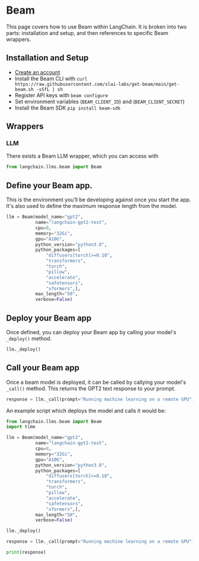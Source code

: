 # Beam

This page covers how to use Beam within LangChain.
It is broken into two parts: installation and setup, and then references to specific Beam wrappers.

## Installation and Setup

- [Create an account](https://www.beam.cloud/)
- Install the Beam CLI with `curl https://raw.githubusercontent.com/slai-labs/get-beam/main/get-beam.sh -sSfL | sh`
- Register API keys with `beam configure`
- Set environment variables (`BEAM_CLIENT_ID`) and (`BEAM_CLIENT_SECRET`)
- Install the Beam SDK `pip install beam-sdk`

## Wrappers

### LLM

There exists a Beam LLM wrapper, which you can access with

```python
from langchain.llms.beam import Beam
```

## Define your Beam app.

This is the environment you’ll be developing against once you start the app.
It's also used to define the maximum response length from the model.
```python
llm = Beam(model_name="gpt2",
           name="langchain-gpt2-test",
           cpu=8,
           memory="32Gi",
           gpu="A10G",
           python_version="python3.8",
           python_packages=[
               "diffusers[torch]>=0.10",
               "transformers",
               "torch",
               "pillow",
               "accelerate",
               "safetensors",
               "xformers",],
           max_length="50",
           verbose=False)
```

## Deploy your Beam app

Once defined, you can deploy your Beam app by calling your model's `_deploy()` method.

```python
llm._deploy()
```

## Call your Beam app

Once a beam model is deployed, it can be called by callying your model's `_call()` method.
This returns the GPT2 text response to your prompt.

```python
response = llm._call(prompt="Running machine learning on a remote GPU")
```

An example script which deploys the model and calls it would be:

```python
from langchain.llms.beam import Beam
import time

llm = Beam(model_name="gpt2",
           name="langchain-gpt2-test",
           cpu=8,
           memory="32Gi",
           gpu="A10G",
           python_version="python3.8",
           python_packages=[
               "diffusers[torch]>=0.10",
               "transformers",
               "torch",
               "pillow",
               "accelerate",
               "safetensors",
               "xformers",],
           max_length="50",
           verbose=False)

llm._deploy()

response = llm._call(prompt="Running machine learning on a remote GPU")

print(response)
```